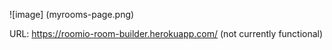 ![image] (myrooms-page.png)

URL: https://roomio-room-builder.herokuapp.com/ (not currently functional)
